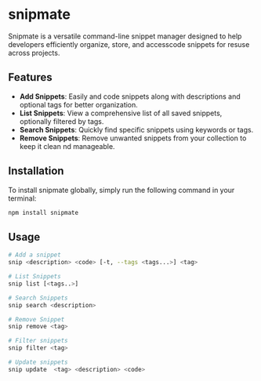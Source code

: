 # snipmate

Snipmate is a versatile command-line snippet manager designed to help developers efficiently organize, store, and accesscode snippets for resuse across projects.

## Features

- **Add Snippets**: Easily and code snippets along with descriptions and optional tags for better organization.
- **List Snippets**: View a comprehensive list of all saved snippets, optionally filtered by tags.
- **Search Snippets**: Quickly find specific snippets using keywords or tags.
- **Remove Snippets**: Remove unwanted snippets from your collection to keep it clean nd manageable.

## Installation
To install snipmate globally, simply run the following command in your terminal: 
```bash
npm install snipmate
```
## Usage
```bash
# Add a snippet 
snip <description> <code> [-t, --tags <tags...>] <tag>

# List Snippets
snip list [<tags..>]

# Search Snippets
snip search <description>

# Remove Snippet
snip remove <tag>

# Filter snippets
snip filter <tag>

# Update snippets
snip update  <tag> <description> <code> 
```
